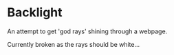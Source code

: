 # Backlight

An attempt to get 'god rays' shining through a webpage.

Currently broken as the rays should be white...
